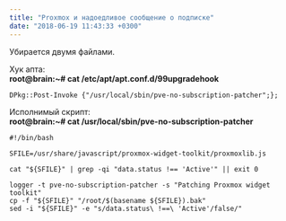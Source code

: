 ```yaml
---
title: "Proxmox и надоедливое сообщение о подписке"
date: "2018-06-19 11:43:33 +0300"
---
```


Убирается двумя файлами.

Хук апта:  
**root@brain:~# cat /etc/apt/apt.conf.d/99upgradehook**

```shell
DPkg::Post-Invoke {"/usr/local/sbin/pve-no-subscription-patcher";};
```

Исполнимый скрипт:  
**root@brain:~# cat /usr/local/sbin/pve-no-subscription-patcher**

```shell
#!/bin/bash

SFILE=/usr/share/javascript/proxmox-widget-toolkit/proxmoxlib.js

cat "${SFILE}" | grep -qi "data.status !== 'Active'" || exit 0

logger -t pve-no-subscription-patcher -s "Patching Proxmox widget toolkit"
cp -f "${SFILE}" "/root/$(basename ${SFILE}).bak"
sed -i "${SFILE}" -e "s/data.status\ !==\ 'Active'/false/"
```
